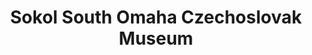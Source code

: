 ---
layout: repo
title: "Sokol South Omaha Czechoslovak Museum"
id: 11559
permalink: repos/11559/
---
